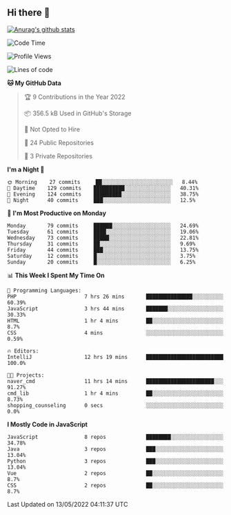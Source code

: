 ## Hi there 👋

[![Anurag's github stats](https://github-readme-stats.vercel.app/api?username=Songwonseok)](https://github.com/anuraghazra/github-readme-stats)



<!--START_SECTION:waka-->
![Code Time](http://img.shields.io/badge/Code%20Time-1%2C493%20hrs%2027%20mins-blue)

![Profile Views](http://img.shields.io/badge/Profile%20Views-0-blue)

![Lines of code](https://img.shields.io/badge/From%20Hello%20World%20I%27ve%20Written-3%20Million%20lines%20of%20code-blue)

**🐱 My GitHub Data** 

> 🏆 9 Contributions in the Year 2022
 > 
> 📦 356.5 kB Used in GitHub's Storage 
 > 
> 🚫 Not Opted to Hire
 > 
> 📜 24 Public Repositories 
 > 
> 🔑 3 Private Repositories  
 > 
**I'm a Night 🦉** 

```text
🌞 Morning    27 commits     ██░░░░░░░░░░░░░░░░░░░░░░░   8.44% 
🌆 Daytime    129 commits    ██████████░░░░░░░░░░░░░░░   40.31% 
🌃 Evening    124 commits    █████████░░░░░░░░░░░░░░░░   38.75% 
🌙 Night      40 commits     ███░░░░░░░░░░░░░░░░░░░░░░   12.5%

```
📅 **I'm Most Productive on Monday** 

```text
Monday       79 commits     ██████░░░░░░░░░░░░░░░░░░░   24.69% 
Tuesday      61 commits     ████░░░░░░░░░░░░░░░░░░░░░   19.06% 
Wednesday    73 commits     █████░░░░░░░░░░░░░░░░░░░░   22.81% 
Thursday     31 commits     ██░░░░░░░░░░░░░░░░░░░░░░░   9.69% 
Friday       44 commits     ███░░░░░░░░░░░░░░░░░░░░░░   13.75% 
Saturday     12 commits     █░░░░░░░░░░░░░░░░░░░░░░░░   3.75% 
Sunday       20 commits     █░░░░░░░░░░░░░░░░░░░░░░░░   6.25%

```


📊 **This Week I Spent My Time On** 

```text
💬 Programming Languages: 
PHP                      7 hrs 26 mins       ███████████████░░░░░░░░░░   60.39% 
JavaScript               3 hrs 44 mins       ███████░░░░░░░░░░░░░░░░░░   30.33% 
HTML                     1 hr 4 mins         ██░░░░░░░░░░░░░░░░░░░░░░░   8.7% 
CSS                      4 mins              ░░░░░░░░░░░░░░░░░░░░░░░░░   0.59%

🔥 Editors: 
IntelliJ                 12 hrs 19 mins      █████████████████████████   100.0%

🐱‍💻 Projects: 
naver_cmd                11 hrs 14 mins      ██████████████████████░░░   91.27% 
cmd_lib                  1 hr 4 mins         ██░░░░░░░░░░░░░░░░░░░░░░░   8.73% 
shopping_counseling      0 secs              ░░░░░░░░░░░░░░░░░░░░░░░░░   0.0%

```

**I Mostly Code in JavaScript** 

```text
JavaScript               8 repos             ████████░░░░░░░░░░░░░░░░░   34.78% 
Java                     3 repos             ███░░░░░░░░░░░░░░░░░░░░░░   13.04% 
Python                   3 repos             ███░░░░░░░░░░░░░░░░░░░░░░   13.04% 
Vue                      2 repos             ██░░░░░░░░░░░░░░░░░░░░░░░   8.7% 
CSS                      2 repos             ██░░░░░░░░░░░░░░░░░░░░░░░   8.7%

```



 Last Updated on 13/05/2022 04:11:37 UTC
<!--END_SECTION:waka-->
